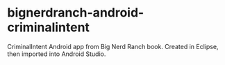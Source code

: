 # bignerdranch-android-criminalintent
CriminalIntent Android app from Big Nerd Ranch book. Created in Eclipse, then imported into Android Studio.

